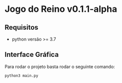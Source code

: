 # Jogo do Reino v0.1.1-alpha

## Requisitos
- python versão >= 3.7

## Interface Gráfica
Para rodar o projeto basta rodar o seguinte comando:
```bash
python3 main.py
```
